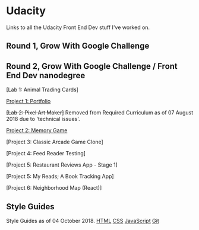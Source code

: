 # Udacity
Links to all the Udacity Front End Dev stuff I've worked on.

## Round 1, Grow With Google Challenge

## Round 2, Grow With Google Challenge / Front End Dev nanodegree

[Lab 1: Animal Trading Cards]

[Project 1: Portfolio](https://github.com/terribedore/gwg-r2-fend-project1-portfolio)

~~[Lab 2: Pixel Art Maker]~~ Removed from Required Curriculum as of 07 August 2018 due to 'technical issues'.

[Project 2: Memory Game](https://github.com/terribedore/fend-project-memory-game)

[Project 3: Classic Arcade Game Clone]

[Project 4: Feed Reader Testing]

[Project 5: Restaurant Reviews App - Stage 1]

[Project 5: My Reads; A Book Tracking App]

[Project 6: Neighborhood Map (React)]

## Style Guides

Style Guides as of 04 October 2018.
[HTML](https://github.com/terribedore/Udacity/blob/master/HTML_Udacity_Nanodegree_Style_Guide.pdf)
[CSS](https://github.com/terribedore/Udacity/blob/master/CSS_Udacity_Nanodegree_Style_Guide.pdf)
[JavaScript](https://github.com/terribedore/Udacity/blob/master/JavaScript_Udacity_Nanodegree_Style_Guide.pdf)
[Git](https://github.com/terribedore/Udacity/blob/master/Git_Udacity_Nanodegree_Style_Guide.pdf)

